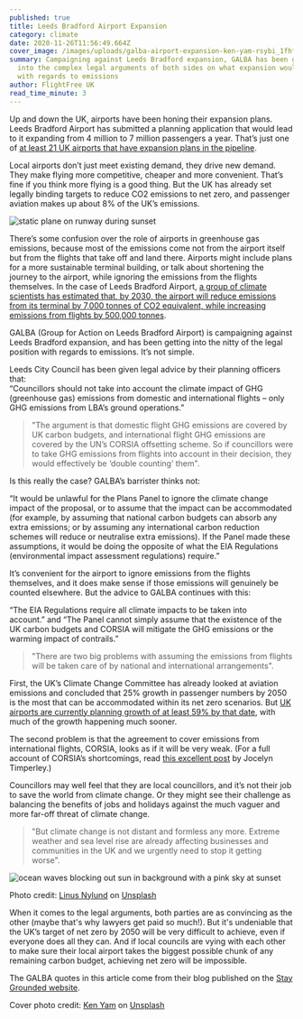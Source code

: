 ```yaml
---
published: true
title: Leeds Bradford Airport Expansion
category: climate
date: 2020-11-26T11:56:49.664Z
cover_image: /images/uploads/galba-airport-expansion-ken-yam-rsybi_1fhfm-unsplash.jpg
summary: Campaigning against Leeds Bradford expansion, GALBA has been getting
  into the complex legal arguments of both sides on what expansion would mean
  with regards to emissions
author: FlightFree UK
read_time_minute: 3
---
```

Up and down the UK, airports have been honing their expansion plans. Leeds Bradford Airport has submitted a planning application that would lead to it expanding from 4 million to 7 million passengers a year. That’s just one of [at least 21 UK airports that have expansion plans in the pipeline](https://www.carbonbrief.org/guest-post-planned-growth-of-uk-airports-not-consistent-with-net-zero-climate-goal). 

Local airports don’t just meet existing demand, they drive new demand. They make flying more competitive, cheaper and more convenient. That’s fine if you think more flying is a good thing. But the UK has already set legally binding targets to reduce CO2 emissions to net zero, and passenger aviation makes up about 8% of the UK’s emissions.

![static plane on runway during sunset](/images/uploads/galba-airport-expansion-ken-yam-rsybi_1fhfm-unsplash.jpg "Cover photo credit: Photo by Ken Yam on Unsplash")

There’s some confusion over the role of airports in greenhouse gas emissions, because most of the emissions come not from the airport itself but from the flights that take off and land there. Airports might include plans for a more sustainable terminal building, or talk about shortening the journey to the airport, while ignoring the emissions from the flights themselves. In the case of Leeds Bradford Airport, [a group of climate scientists has estimated that, by 2030, the airport will reduce emissions from its terminal by 7,000 tonnes of CO2 equivalent, while increasing emissions from flights by 500,000 tonnes](https://twitter.com/PaulChatterton9/status/1285566841230954497?s=20). 

GALBA (Group for Action on Leeds Bradford Airport) is campaigning against Leeds Bradford expansion, and has been getting into the nitty of the legal position with regards to emissions. It’s not simple. 

Leeds City Council has been given legal advice by their planning officers that:\
“Councillors should not take into account the climate impact of GHG (greenhouse gas) emissions from domestic and international flights – only GHG emissions from LBA’s ground operations.”

> "The argument is that domestic flight GHG emissions are covered by UK carbon budgets, and international flight GHG emissions are covered by the UN’s CORSIA offsetting scheme. So if councillors were to take GHG emissions from flights into account in their decision, they would effectively be ‘double counting’ them".

Is this really the case? GALBA’s barrister thinks not: 

“It would be unlawful for the Plans Panel to ignore the climate change impact of the proposal, or to assume that the impact can be accommodated (for example, by assuming that national carbon budgets can absorb any extra emissions; or by assuming any international carbon reduction schemes will reduce or neutralise extra emissions). If the Panel made these assumptions, it would be doing the opposite of what the EIA Regulations (environmental impact assessment regulations) require.”

It’s convenient for the airport to ignore emissions from the flights themselves, and it does make sense if those emissions will genuinely be counted elsewhere. But the advice to GALBA continues with this:

“The EIA Regulations require all climate impacts to be taken into account.” and “The Panel cannot simply assume that the existence of the UK carbon budgets and CORSIA will mitigate the GHG emissions or the warming impact of contrails.”

> "There are two big problems with assuming the emissions from flights will be taken care of by national and international arrangements". 

First, the UK’s Climate Change Committee has already looked at aviation emissions and concluded that 25% growth in passenger numbers by 2050 is the most that can be accommodated within its net zero scenarios. But [UK airports are currently planning growth of at least 59% by that date](https://www.carbonbrief.org/guest-post-planned-growth-of-uk-airports-not-consistent-with-net-zero-climate-goal), with much of the growth happening much sooner. 

The second problem is that the agreement to cover emissions from international flights, CORSIA, looks as if it will be very weak. (For a full account of CORSIA’s shortcomings, read [this excellent post](https://www.carbonbrief.org/corsia-un-plan-to-offset-growth-in-aviation-emissions-after-2020) by Jocelyn Timperley.) 

Councillors may well feel that they are local councillors, and it’s not their job to save the world from climate change. Or they might see their challenge as balancing the benefits of jobs and holidays against the much vaguer and more far-off threat of climate change.

> "But climate change is not distant and formless any more. Extreme weather and sea level rise are already affecting businesses and communities in the UK and we urgently need to stop it getting worse". 

![ocean waves blocking out sun in background with a pink sky at sunset](/images/uploads/galba-linus-nylund-jp23z_-da74-unsplash.jpg "Our sea levels are rising")

Photo credit: [Linus Nylund](https://unsplash.com/@doto?utm_source=unsplash&utm_medium=referral&utm_content=creditCopyText) on [Unsplash](https://unsplash.com/s/photos/sea-level-rise?utm_source=unsplash&utm_medium=referral&utm_content=creditCopyText)

When it comes to the legal arguments, both parties are as convincing as the other (maybe that's why lawyers get paid so much!). But it's undeniable that the UK’s target of net zero by 2050 will be very difficult to achieve, even if everyone does all they can. And if local councils are vying with each other to make sure their local airport takes the biggest possible chunk of any remaining carbon budget, achieving net zero will be impossible. 

The GALBA quotes in this article come from their blog published on the [Stay Grounded website](https://stay-grounded.org/leeds-bradford-airport-expansion-plans-legal-arguments-about-emissions/).

Cover photo credit: [Ken Yam](https://unsplash.com/@starocker?utm_source=unsplash&utm_medium=referral&utm_content=creditCopyText) on [Unsplash](https://unsplash.com/s/photos/airport-expansion?utm_source=unsplash&utm_medium=referral&utm_content=creditCopyText)